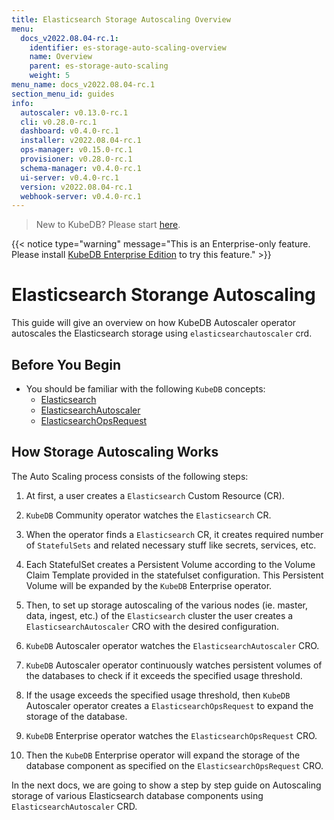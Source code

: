 ```yaml
---
title: Elasticsearch Storage Autoscaling Overview
menu:
  docs_v2022.08.04-rc.1:
    identifier: es-storage-auto-scaling-overview
    name: Overview
    parent: es-storage-auto-scaling
    weight: 5
menu_name: docs_v2022.08.04-rc.1
section_menu_id: guides
info:
  autoscaler: v0.13.0-rc.1
  cli: v0.28.0-rc.1
  dashboard: v0.4.0-rc.1
  installer: v2022.08.04-rc.1
  ops-manager: v0.15.0-rc.1
  provisioner: v0.28.0-rc.1
  schema-manager: v0.4.0-rc.1
  ui-server: v0.4.0-rc.1
  version: v2022.08.04-rc.1
  webhook-server: v0.4.0-rc.1
---
```


> New to KubeDB? Please start [here](/docs/v2022.08.04-rc.1/README).

{{< notice type="warning" message="This is an Enterprise-only feature. Please install [KubeDB Enterprise Edition](/docs/v2022.08.04-rc.1/setup/install/enterprise) to try this feature." >}}

# Elasticsearch Storange Autoscaling

This guide will give an overview on how KubeDB Autoscaler operator autoscales the Elasticsearch storage using `elasticsearchautoscaler` crd.

## Before You Begin

- You should be familiar with the following `KubeDB` concepts:
  - [Elasticsearch](/docs/v2022.08.04-rc.1/guides/elasticsearch/concepts/elasticsearch/)
  - [ElasticsearchAutoscaler](/docs/v2022.08.04-rc.1/guides/elasticsearch/concepts/autoscaler/)
  - [ElasticsearchOpsRequest](/docs/v2022.08.04-rc.1/guides/elasticsearch/concepts/elasticsearch-ops-request/)

## How Storage Autoscaling Works

The Auto Scaling process consists of the following steps:

1. At first, a user creates a `Elasticsearch` Custom Resource (CR).

2. `KubeDB` Community operator watches the `Elasticsearch` CR.

3. When the operator finds a `Elasticsearch` CR, it creates required number of `StatefulSets` and related necessary stuff like secrets, services, etc.

4. Each StatefulSet creates a Persistent Volume according to the Volume Claim Template provided in the statefulset configuration. This Persistent Volume will be expanded by the `KubeDB` Enterprise operator.

5. Then, to set up storage autoscaling of the various nodes (ie. master, data, ingest, etc.) of the `Elasticsearch` cluster the user creates a `ElasticsearchAutoscaler` CRO with the desired configuration.

6. `KubeDB` Autoscaler operator watches the `ElasticsearchAutoscaler` CRO.

7. `KubeDB` Autoscaler operator continuously watches persistent volumes of the databases to check if it exceeds the specified usage threshold.

8. If the usage exceeds the specified usage threshold, then `KubeDB` Autoscaler operator creates a `ElasticsearchOpsRequest` to expand the storage of the database.
   
9. `KubeDB` Enterprise operator watches the `ElasticsearchOpsRequest` CRO.

10. Then the `KubeDB` Enterprise operator will expand the storage of the database component as specified on the `ElasticsearchOpsRequest` CRO.

In the next docs, we are going to show a step by step guide on Autoscaling storage of various Elasticsearch database components using `ElasticsearchAutoscaler` CRD.
